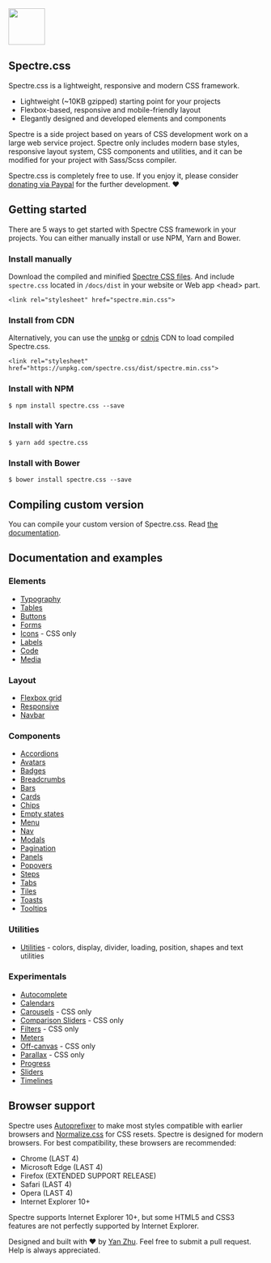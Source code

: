 <a href="https://picturepan2.github.io/spectre">
  <img src="https://picturepan2.github.io/spectre/img/spectre-logo.svg" width="72" height="72">
</a>

## Spectre.css

Spectre.css is a lightweight, responsive and modern CSS framework.

- Lightweight (~10KB gzipped) starting point for your projects
- Flexbox-based, responsive and mobile-friendly layout
- Elegantly designed and developed elements and components

Spectre is a side project based on years of CSS development work on a large web service project. Spectre only includes modern base styles, responsive layout system, CSS components and utilities, and it can be modified for your project with Sass/Scss compiler.

Spectre.css is completely free to use. If you enjoy it, please consider [donating via Paypal](https://www.paypal.me/picturepan2) for the further development. ♥ 


## Getting started

There are 5 ways to get started with Spectre CSS framework in your projects. You can either manually install or use NPM, Yarn and Bower.

### Install manually
Download the compiled and minified [Spectre CSS files](https://github.com/picturepan2/spectre/tree/master/docs/dist). And include `spectre.css` located in `/docs/dist` in your website or Web app &lt;head&gt; part.

`<link rel="stylesheet" href="spectre.min.css">`

### Install from CDN
Alternatively, you can use the [unpkg](https://unpkg.com/) or [cdnjs](https://cdnjs.com/libraries/spectre.css) CDN to load compiled Spectre.css.

`<link rel="stylesheet" href="https://unpkg.com/spectre.css/dist/spectre.min.css">`

### Install with NPM
`$ npm install spectre.css --save`

### Install with Yarn
`$ yarn add spectre.css`

### Install with Bower
`$ bower install spectre.css --save`

## Compiling custom version

You can compile your custom version of Spectre.css. Read [the documentation](https://picturepan2.github.io/spectre/getting-started.html#custom).

## Documentation and examples

### Elements

- [Typography](https://picturepan2.github.io/spectre/elements.html#typography)
- [Tables](https://picturepan2.github.io/spectre/elements.html#tables)
- [Buttons](https://picturepan2.github.io/spectre/elements.html#buttons)
- [Forms](https://picturepan2.github.io/spectre/elements.html#forms)
- [Icons](https://picturepan2.github.io/spectre/elements.html#icons) - CSS only
- [Labels](https://picturepan2.github.io/spectre/elements.html#labels)
- [Code](https://picturepan2.github.io/spectre/elements.html#code)
- [Media](https://picturepan2.github.io/spectre/elements.html#media)

### Layout
- [Flexbox grid](https://picturepan2.github.io/spectre/layout.html#grid) 
- [Responsive](https://picturepan2.github.io/spectre/layout.html#responsive)
- [Navbar](https://picturepan2.github.io/spectre/layout.html#navbar)

### Components
- [Accordions](https://picturepan2.github.io/spectre/components.html#accordions)
- [Avatars](https://picturepan2.github.io/spectre/components.html#avatars)
- [Badges](https://picturepan2.github.io/spectre/components.html#badges)
- [Breadcrumbs](https://picturepan2.github.io/spectre/components.html#breadcrumbs)
- [Bars](https://picturepan2.github.io/spectre/components.html#bars)
- [Cards](https://picturepan2.github.io/spectre/components.html#cards)
- [Chips](https://picturepan2.github.io/spectre/components.html#chips)
- [Empty states](https://picturepan2.github.io/spectre/components.html#empty)
- [Menu](https://picturepan2.github.io/spectre/components.html#menu)
- [Nav](https://picturepan2.github.io/spectre/components.html#nav)
- [Modals](https://picturepan2.github.io/spectre/components.html#modals)
- [Pagination](https://picturepan2.github.io/spectre/components.html#pagination)
- [Panels](https://picturepan2.github.io/spectre/components.html#panels)
- [Popovers](https://picturepan2.github.io/spectre/components.html#popovers)
- [Steps](https://picturepan2.github.io/spectre/components.html#steps)
- [Tabs](https://picturepan2.github.io/spectre/components.html#tabs)
- [Tiles](https://picturepan2.github.io/spectre/components.html#tiles)
- [Toasts](https://picturepan2.github.io/spectre/components.html#toasts)
- [Tooltips](https://picturepan2.github.io/spectre/components.html#tooltips)

### Utilities

- [Utilities](https://picturepan2.github.io/spectre/utilities.html) - colors, display, divider, loading, position, shapes and text utilities

### Experimentals
- [Autocomplete](https://picturepan2.github.io/spectre/experimentals.html#autocomplete)
- [Calendars](https://picturepan2.github.io/spectre/experimentals.html#calendars)
- [Carousels](https://picturepan2.github.io/spectre/experimentals.html#carousels) - CSS only
- [Comparison Sliders](https://picturepan2.github.io/spectre/experimentals.html#comparison) - CSS only
- [Filters](https://picturepan2.github.io/spectre/experimentals.html#carousels) - CSS only
- [Meters](https://picturepan2.github.io/spectre/experimentals.html#meters)
- [Off-canvas](https://picturepan2.github.io/spectre/experimentals.html#off-canvas) - CSS only
- [Parallax](https://picturepan2.github.io/spectre/experimentals.html#parallax) - CSS only
- [Progress](https://picturepan2.github.io/spectre/experimentals.html#progress)
- [Sliders](https://picturepan2.github.io/spectre/experimentals.html#sliders)
- [Timelines](https://picturepan2.github.io/spectre/experimentals.html#timelines)

## Browser support
Spectre uses [Autoprefixer](https://github.com/postcss/autoprefixer) to make most styles compatible with earlier browsers and [Normalize.css](https://necolas.github.io/normalize.css/) for CSS resets. Spectre is designed for modern browsers. For best compatibility, these browsers are recommended:

- Chrome (LAST 4)
- Microsoft Edge (LAST 4)
- Firefox (EXTENDED SUPPORT RELEASE)
- Safari (LAST 4)
- Opera (LAST 4)
- Internet Explorer 10+

Spectre supports Internet Explorer 10+, but some HTML5 and CSS3 features are not perfectly supported by Internet Explorer.

Designed and built with ♥ by [Yan Zhu](https://twitter.com/picturepan2). Feel free to submit a pull request. Help is always appreciated.

